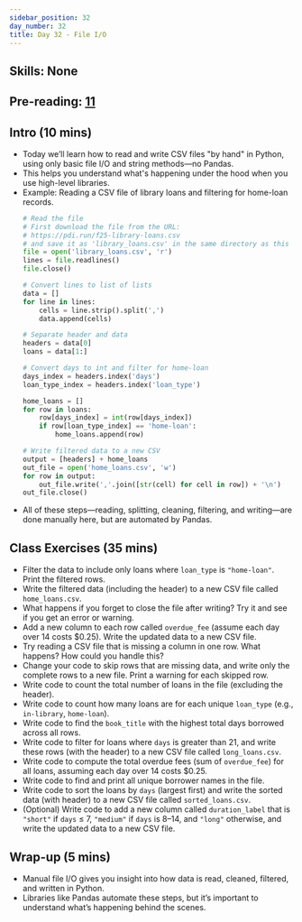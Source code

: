 ```yaml
---
sidebar_position: 32
day_number: 32
title: Day 32 - File I/O
---
```


## Skills: None

## Pre-reading: [11]({{DCIC_DOMAIN}}/part_python-fileio.html)

## Intro (10 mins)
- Today we’ll learn how to read and write CSV files "by hand" in Python, using only basic file I/O and string methods—no Pandas.
- This helps you understand what's happening under the hood when you use high-level libraries.
- Example: Reading a CSV file of library loans and filtering for home-loan records.
  ```python
  # Read the file
  # First download the file from the URL:
  # https://pdi.run/f25-library-loans.csv
  # and save it as 'library_loans.csv' in the same directory as this file.
  file = open('library_loans.csv', 'r')
  lines = file.readlines()
  file.close()

  # Convert lines to list of lists
  data = []
  for line in lines:
      cells = line.strip().split(',')
      data.append(cells)

  # Separate header and data
  headers = data[0]
  loans = data[1:]

  # Convert days to int and filter for home-loan
  days_index = headers.index('days')
  loan_type_index = headers.index('loan_type')

  home_loans = []
  for row in loans:
      row[days_index] = int(row[days_index])
      if row[loan_type_index] == 'home-loan':
          home_loans.append(row)

  # Write filtered data to a new CSV
  output = [headers] + home_loans
  out_file = open('home_loans.csv', 'w')
  for row in output:
      out_file.write(','.join([str(cell) for cell in row]) + '\n')
  out_file.close()
  ```
- All of these steps—reading, splitting, cleaning, filtering, and writing—are done manually here, but are automated by Pandas.

## Class Exercises (35 mins)
- Filter the data to include only loans where `loan_type` is `"home-loan"`. Print the filtered rows.
- Write the filtered data (including the header) to a new CSV file called `home_loans.csv`.
- What happens if you forget to close the file after writing? Try it and see if you get an error or warning.
- Add a new column to each row called `overdue_fee` (assume each day over 14 costs $0.25). Write the updated data to a new CSV file.
- Try reading a CSV file that is missing a column in one row. What happens? How could you handle this?
- Change your code to skip rows that are missing data, and write only the complete rows to a new file. Print a warning for each skipped row.
- Write code to count the total number of loans in the file (excluding the header).
- Write code to count how many loans are for each unique `loan_type` (e.g., `in-library`, `home-loan`).
- Write code to find the `book_title` with the highest total days borrowed across all rows.
- Write code to filter for loans where `days` is greater than 21, and write these rows (with the header) to a new CSV file called `long_loans.csv`.
- Write code to compute the total overdue fees (sum of `overdue_fee`) for all loans, assuming each day over 14 costs $0.25.
- Write code to find and print all unique borrower names in the file.
- Write code to sort the loans by `days` (largest first) and write the sorted data (with header) to a new CSV file called `sorted_loans.csv`.
- (Optional) Write code to add a new column called `duration_label` that is `"short"` if `days` ≤ 7, `"medium"` if `days` is 8–14, and `"long"` otherwise, and write the updated data to a new CSV file.

## Wrap-up (5 mins)
- Manual file I/O gives you insight into how data is read, cleaned, filtered, and written in Python.
- Libraries like Pandas automate these steps, but it’s important to understand what’s happening behind the scenes.

